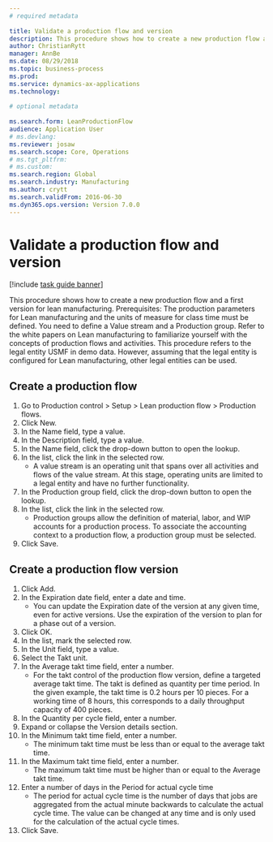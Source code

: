 ```yaml
--- 
# required metadata 
 
title: Validate a production flow and version
description: This procedure shows how to create a new production flow and a first version for lean manufacturing. 
author: ChristianRytt
manager: AnnBe 
ms.date: 08/29/2018
ms.topic: business-process 
ms.prod:  
ms.service: dynamics-ax-applications 
ms.technology:  
 
# optional metadata 
 
ms.search.form: LeanProductionFlow   
audience: Application User 
# ms.devlang:  
ms.reviewer: josaw
ms.search.scope: Core, Operations 
# ms.tgt_pltfrm:  
# ms.custom:  
ms.search.region: Global
ms.search.industry: Manufacturing
ms.author: crytt
ms.search.validFrom: 2016-06-30 
ms.dyn365.ops.version: Version 7.0.0 
---
```

# Validate a production flow and version

[!include [task guide banner](../../includes/task-guide-banner.md)]

This procedure shows how to create a new production flow and a first version for lean manufacturing. Prerequisites: The production parameters for Lean manufacturing and the units of measure for class time must be defined. You need to define a Value stream and a Production group. Refer to the white papers on Lean manufacturing to familiarize yourself with the concepts of production flows and activities. This procedure refers to the legal entity USMF in demo data. However, assuming that the legal entity is configured for Lean manufacturing, other legal entities can be used.


## Create a production flow
1. Go to Production control > Setup > Lean production flow > Production flows.
2. Click New.
3. In the Name field, type a value.
4. In the Description field, type a value.
5. In the Name field, click the drop-down button to open the lookup.
6. In the list, click the link in the selected row.
    * A value stream is an operating unit that spans over all activities and flows of the value stream.   At this stage, operating units are limited to a legal entity and have no further functionality.  
7. In the Production group field, click the drop-down button to open the lookup.
8. In the list, click the link in the selected row.
    * Production groups allow the definition of material, labor, and WIP accounts for a production process. To associate the accounting context to a production flow, a production group must be selected.  
9. Click Save.

## Create a production flow version
1. Click Add.
2. In the Expiration date field, enter a date and time.
    * You can update the Expiration date of the version at any given time, even for active versions. Use the expiration of the version to plan for a phase out of a version.  
3. Click OK.
4. In the list, mark the selected row.
5. In the Unit field, type a value.
6. Select the Takt unit.
7. In the Average takt time field, enter a number.
    * For the takt control of the production flow version, define a targeted average takt time.   The takt is defined as quantity  per time period.  In the given example, the takt time is 0.2 hours per 10 pieces. For a working time of 8 hours, this corresponds to a daily throughput capacity of 400 pieces.  
8. In the Quantity per cycle field, enter a number.
9. Expand or collapse the Version details section.
10. In the Minimum takt time field, enter a number.
    * The minimum takt time must be less than or equal to the average takt time.  
11. In the Maximum takt time field, enter a number.
    * The maximum takt time must be higher than or equal to the Average takt time.  
12. Enter a number of days in the Period for actual cycle time
    * The period for actual cycle time is the number of days that jobs are aggregated from the actual minute backwards to calculate the actual cycle time. The value can be changed at any time and is only used for the calculation of the actual cycle times.  
13. Click Save.


